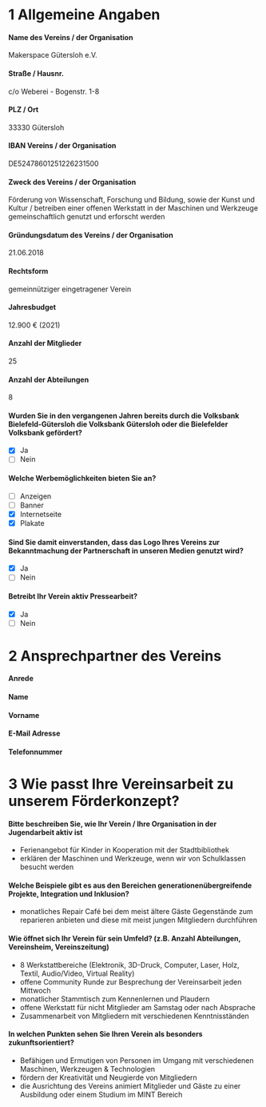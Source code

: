# 1 Allgemeine Angaben

#### Name des Vereins / der Organisation
Makerspace Gütersloh e.V.

#### Straße / Hausnr.
c/o Weberei - Bogenstr. 1-8

#### PLZ / Ort
33330 Gütersloh

#### IBAN Vereins / der Organisation
DE52478601251226231500

#### Zweck des Vereins / der Organisation
Förderung von Wissenschaft, Forschung und Bildung, sowie der Kunst und Kultur / betreiben einer offenen Werkstatt in der Maschinen und Werkzeuge gemeinschaftlich genutzt und erforscht werden

#### Gründungsdatum des Vereins / der Organisation
21.06.2018

#### Rechtsform
gemeinnütziger eingetragener Verein

#### Jahresbudget
12.900 € (2021)

#### Anzahl der Mitglieder
25

#### Anzahl der Abteilungen
8

#### Wurden Sie in den vergangenen Jahren bereits durch die Volksbank Bielefeld-Gütersloh die Volksbank Gütersloh oder die Bielefelder Volksbank gefördert?
- [x] Ja
- [ ] Nein

#### Welche Werbemöglichkeiten bieten Sie an?
- [ ] Anzeigen
- [ ] Banner
- [x] Internetseite
- [x] Plakate

#### Sind Sie damit einverstanden, dass das Logo Ihres Vereins zur Bekanntmachung der Partnerschaft in unseren Medien genutzt wird?
- [x] Ja
- [ ] Nein

#### Betreibt Ihr Verein aktiv Pressearbeit?
- [x] Ja
- [ ] Nein

# 2 Ansprechpartner des Vereins

#### Anrede

#### Name

#### Vorname

#### E-Mail Adresse

#### Telefonnummer

# 3 Wie passt Ihre Vereinsarbeit zu unserem Förderkonzept?

#### Bitte beschreiben Sie, wie Ihr Verein / Ihre Organisation in der Jugendarbeit aktiv ist
- Ferienangebot für Kinder in Kooperation mit der Stadtbibliothek
- erklären der Maschinen und Werkzeuge, wenn wir von Schulklassen besucht werden

#### Welche Beispiele gibt es aus den Bereichen generationenübergreifende Projekte, Integration und Inklusion?
- monatliches Repair Café bei dem meist ältere Gäste Gegenstände zum reparieren anbieten und diese mit meist jungen Mitgliedern durchführen

#### Wie öffnet sich Ihr Verein für sein Umfeld? (z.B. Anzahl Abteilungen, Vereinsheim, Vereinszeitung)
- 8 Werkstattbereiche (Elektronik, 3D-Druck, Computer, Laser, Holz, Textil, Audio/Video, Virtual Reality)
- offene Community Runde zur Besprechung der Vereinsarbeit jeden Mittwoch
- monatlicher Stammtisch zum Kennenlernen und Plaudern
- offene Werkstatt für nicht Mitglieder am Samstag oder nach Absprache
- Zusammenarbeit von Mitgliedern mit verschiedenen Kenntnisständen

#### In welchen Punkten sehen Sie Ihren Verein als besonders zukunftsorientiert?
- Befähigen und Ermutigen von Personen im Umgang mit verschiedenen Maschinen, Werkzeugen & Technologien
- fördern der Kreativität und Neugierde von Mitgliedern
- die Ausrichtung des Vereins animiert Mitglieder und Gäste zu einer Ausbildung oder einem Studium im MINT Bereich
